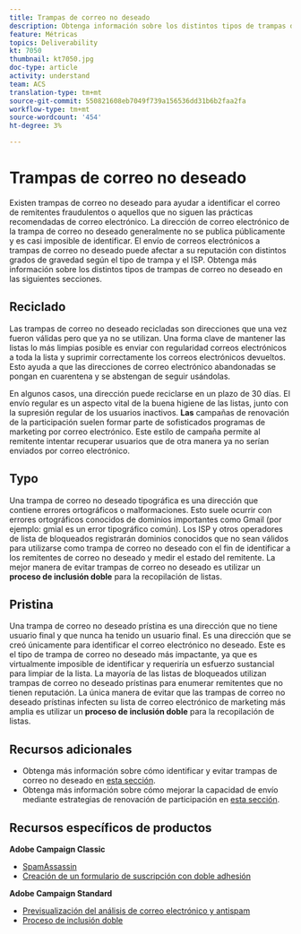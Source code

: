 ```yaml
---
title: Trampas de correo no deseado
description: Obtenga información sobre los distintos tipos de trampas de correo no deseado.
feature: Métricas
topics: Deliverability
kt: 7050
thumbnail: kt7050.jpg
doc-type: article
activity: understand
team: ACS
translation-type: tm+mt
source-git-commit: 550821608eb7049f739a156536dd31b6b2faa2fa
workflow-type: tm+mt
source-wordcount: '454'
ht-degree: 3%

---
```



# Trampas de correo no deseado

Existen trampas de correo no deseado para ayudar a identificar el correo de remitentes fraudulentos o aquellos que no siguen las prácticas recomendadas de correo electrónico. La dirección de correo electrónico de la trampa de correo no deseado generalmente no se publica públicamente y es casi imposible de identificar. El envío de correos electrónicos a trampas de correo no deseado puede afectar a su reputación con distintos grados de gravedad según el tipo de trampa y el ISP. Obtenga más información sobre los distintos tipos de trampas de correo no deseado en las siguientes secciones.

## Reciclado

Las trampas de correo no deseado recicladas son direcciones que una vez fueron válidas pero que ya no se utilizan. Una forma clave de mantener las listas lo más limpias posible es enviar con regularidad correos electrónicos a toda la lista y suprimir correctamente los correos electrónicos devueltos. Esto ayuda a que las direcciones de correo electrónico abandonadas se pongan en cuarentena y se abstengan de seguir usándolas.

En algunos casos, una dirección puede reciclarse en un plazo de 30 días. El envío regular es un aspecto vital de la buena higiene de las listas, junto con la supresión regular de los usuarios inactivos. **Las** campañas de renovación de la participación suelen formar parte de sofisticados programas de marketing por correo electrónico. Este estilo de campaña permite al remitente intentar recuperar usuarios que de otra manera ya no serían enviados por correo electrónico.

## Typo

Una trampa de correo no deseado tipográfica es una dirección que contiene errores ortográficos o malformaciones. Esto suele ocurrir con errores ortográficos conocidos de dominios importantes como Gmail (por ejemplo: gmial es un error tipográfico común). Los ISP y otros operadores de lista de bloqueados registrarán dominios conocidos que no sean válidos para utilizarse como trampa de correo no deseado con el fin de identificar a los remitentes de correo no deseado y medir el estado del remitente. La mejor manera de evitar trampas de correo no deseado es utilizar un **proceso de inclusión doble** para la recopilación de listas.

## Pristina

Una trampa de correo no deseado prístina es una dirección que no tiene usuario final y que nunca ha tenido un usuario final. Es una dirección que se creó únicamente para identificar el correo electrónico no deseado. Este es el tipo de trampa de correo no deseado más impactante, ya que es virtualmente imposible de identificar y requeriría un esfuerzo sustancial para limpiar de la lista. La mayoría de las listas de bloqueados utilizan trampas de correo no deseado prístinas para enumerar remitentes que no tienen reputación. La única manera de evitar que las trampas de correo no deseado prístinas infecten su lista de correo electrónico de marketing más amplia es utilizar un **proceso de inclusión doble** para la recopilación de listas.

## Recursos adicionales

* Obtenga más información sobre cómo identificar y evitar trampas de correo no deseado en [esta sección](/help/additional-resources/all-about-spam-traps.md).
* Obtenga más información sobre cómo mejorar la capacidad de envío mediante estrategias de renovación de participación en [esta sección](/help/additional-resources/re-engagement.md).

## Recursos específicos de productos

**Adobe Campaign Classic**

* [SpamAssassin](https://experienceleague.adobe.com/docs/campaign-classic/using/sending-messages/deliverability-management/spamassassin.html?lang=en#using-spamassassin)
* [Creación de un formulario de suscripción con doble adhesión](https://experienceleague.adobe.com/docs/campaign-classic/using/designing-content/web-forms/use-cases--web-forms.html?lang=en#create-a-subscription--form-with-double-opt-in)

**Adobe Campaign Standard**

* [Previsualización del análisis de correo electrónico y antispam](https://experienceleague.adobe.com/docs/campaign-standard-learn/tutorials/designing-content/email-designer/preview-your-email.html#designing-content)
* [Proceso de inclusión doble](https://experienceleague.adobe.com/docs/campaign-standard/using/communication-channels/landing-pages/setting-up-a-double-opt-in-process.html?lang=en#communication-channels)

